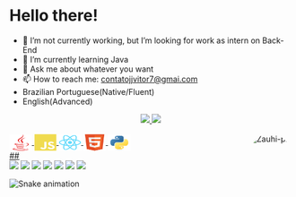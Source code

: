 # Hello there!

- 🔭 I’m not currently working, but I’m looking for work as intern on Back-End
- 🌱 I’m currently learning Java
- 💬 Ask me about whatever you want 
- 📫 How to reach me: contatojjvitor7@gmai.com
- Brazilian Portuguese(Native/Fluent)
- English(Advanced)

<div align="center">
  <a href="https://github.com/Zauhi">
  <img height="180em" src="https://github-readme-stats.vercel.app/api?username=zauhi&show_icons=true&theme=github_dark&include_all_commits=true&count_private=true"/>
  <img height="180em" src="https://github-readme-stats.vercel.app/api/top-langs/?username=zauhi&layout=compact&langs_count=7&theme=github_dark"/>
</div>

<div style="display: inline_block"><br>
  <img align="center" alt="Zauhi-Js" height="30" width="40" src="https://raw.githubusercontent.com/devicons/devicon/master/icons/java/java-plain.svg">
  <img align="center" alt="Zauhi-Js" height="30" width="40" src="https://raw.githubusercontent.com/devicons/devicon/master/icons/javascript/javascript-plain.svg">
  <img align="center" alt="Zauhi-React" height="30" width="40" src="https://raw.githubusercontent.com/devicons/devicon/master/icons/react/react-original.svg">
  <img align="center" alt="Zauhi-HTML" height="30" width="40" src="https://raw.githubusercontent.com/devicons/devicon/master/icons/html5/html5-original.svg">
  <img align="center" alt="Zauhi-Python" height="30" width="40" src="https://raw.githubusercontent.com/devicons/devicon/master/icons/python/python-original.svg">
  <img align="right" alt="Zauhi-pic" height="150" style="border-radius:50px;" 
  src="https://avatars.fastly.steamstatic.com/161b20bf093093a67848091f1c3ba109b5eb74c2_full.jpg?ex=6839817e&is=68382ffe&hm=daa23f2531c12c47579d7382ee5bc1cdc6e4fe799d511b203c05223c725e2748&?width=460&height=462">
<div>
  ##

<div> 
  <a href="https://www.youtube.com/channel/UCM8gmNnqMNx5w0Ovp6jeueg" target="_blank"><img src="https://img.shields.io/badge/YouTube-FF0000?style=for-the-badge&logo=youtube&logoColor=white" target="_blank"></a>
  <a href="https://www.instagram.com/izauhi/" target="_blank"><img src="https://img.shields.io/badge/-Instagram-%23E4405F?style=for-the-badge&logo=instagram&logoColor=white" target="_blank"></a>
 	<a href="https://www.twitch.tv/zauhigrace" target="_blank"><img src="https://img.shields.io/badge/Twitch-9146FF?style=for-the-badge&logo=twitch&logoColor=white" target="_blank"></a>
  <a href = "mailto:contatojjvitor7@gmail.com"><img src="https://img.shields.io/badge/-Gmail-%23333?style=for-the-badge&logo=gmail&logoColor=white" target="_blank"></a>
  <a href="https://www.linkedin.com/in/zauhi" target="_blank"><img src="https://img.shields.io/badge/-LinkedIn-%230077B5?style=for-the-badge&logo=linkedin&logoColor=white" target="_blank"></a>
<a href="https://t.me/Zauhi" target="blank"> <img src="https://img.shields.io/badge/Telegram-2CA5E0?style=for-the-badge&logo=telegram&logoColor=white" target="_blank"></a>
  <a href="https://steamcommunity.com/profiles/76561198289258159/" target="blank"> <img src="https://img.shields.io/badge/Steam-000000?style=for-the-badge&logo=steam&logoColor=white" target= "blank"></a>

![Snake animation](https://github.com/zauhi/rafaballerini/blob/output/github-contribution-grid-snake.svg)


 

